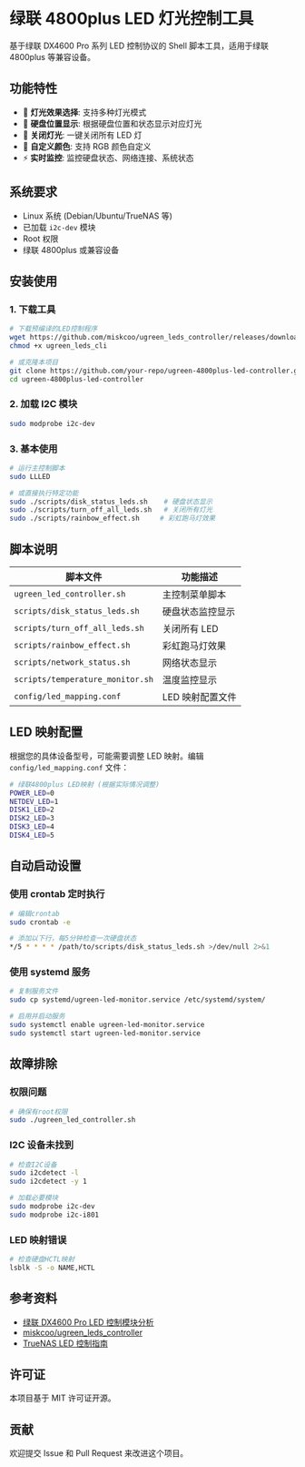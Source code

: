 # 绿联 4800plus LED 灯光控制工具

基于绿联 DX4600 Pro 系列 LED 控制协议的 Shell 脚本工具，适用于绿联 4800plus 等兼容设备。

## 功能特性

-   🔆 **灯光效果选择**: 支持多种灯光模式
-   💾 **硬盘位置显示**: 根据硬盘位置和状态显示对应灯光
-   🔌 **关闭灯光**: 一键关闭所有 LED 灯
-   🎨 **自定义颜色**: 支持 RGB 颜色自定义
-   ⚡ **实时监控**: 监控硬盘状态、网络连接、系统状态

## 系统要求

-   Linux 系统 (Debian/Ubuntu/TrueNAS 等)
-   已加载 `i2c-dev` 模块
-   Root 权限
-   绿联 4800plus 或兼容设备

## 安装使用

### 1. 下载工具

```bash
# 下载预编译的LED控制程序
wget https://github.com/miskcoo/ugreen_leds_controller/releases/download/v0.1-debian12/ugreen_leds_cli
chmod +x ugreen_leds_cli

# 或克隆本项目
git clone https://github.com/your-repo/ugreen-4800plus-led-controller.git
cd ugreen-4800plus-led-controller
```

### 2. 加载 I2C 模块

```bash
sudo modprobe i2c-dev
```

### 3. 基本使用

```bash
# 运行主控制脚本
sudo LLLED

# 或直接执行特定功能
sudo ./scripts/disk_status_leds.sh    # 硬盘状态显示
sudo ./scripts/turn_off_all_leds.sh   # 关闭所有灯光
sudo ./scripts/rainbow_effect.sh     # 彩虹跑马灯效果
```

## 脚本说明

| 脚本文件                         | 功能描述         |
| -------------------------------- | ---------------- |
| `ugreen_led_controller.sh`       | 主控制菜单脚本   |
| `scripts/disk_status_leds.sh`    | 硬盘状态监控显示 |
| `scripts/turn_off_all_leds.sh`   | 关闭所有 LED     |
| `scripts/rainbow_effect.sh`      | 彩虹跑马灯效果   |
| `scripts/network_status.sh`      | 网络状态显示     |
| `scripts/temperature_monitor.sh` | 温度监控显示     |
| `config/led_mapping.conf`        | LED 映射配置文件 |

## LED 映射配置

根据您的具体设备型号，可能需要调整 LED 映射。编辑 `config/led_mapping.conf` 文件：

```bash
# 绿联4800plus LED映射 (根据实际情况调整)
POWER_LED=0
NETDEV_LED=1
DISK1_LED=2
DISK2_LED=3
DISK3_LED=4
DISK4_LED=5
```

## 自动启动设置

### 使用 crontab 定时执行

```bash
# 编辑crontab
sudo crontab -e

# 添加以下行，每5分钟检查一次硬盘状态
*/5 * * * * /path/to/scripts/disk_status_leds.sh >/dev/null 2>&1
```

### 使用 systemd 服务

```bash
# 复制服务文件
sudo cp systemd/ugreen-led-monitor.service /etc/systemd/system/

# 启用并启动服务
sudo systemctl enable ugreen-led-monitor.service
sudo systemctl start ugreen-led-monitor.service
```

## 故障排除

### 权限问题

```bash
# 确保有root权限
sudo ./ugreen_led_controller.sh
```

### I2C 设备未找到

```bash
# 检查I2C设备
sudo i2cdetect -l
sudo i2cdetect -y 1

# 加载必要模块
sudo modprobe i2c-dev
sudo modprobe i2c-i801
```

### LED 映射错误

```bash
# 检查硬盘HCTL映射
lsblk -S -o NAME,HCTL
```

## 参考资料

-   [绿联 DX4600 Pro LED 控制模块分析](https://blog.miskcoo.com/2024/05/ugreen-dx4600-pro-led-controller)
-   [miskcoo/ugreen_leds_controller](https://github.com/miskcoo/ugreen_leds_controller)
-   [TrueNAS LED 控制指南](https://gist.github.com/Kerryliu/c380bb6b3b69be5671105fc23e19b7e8)

## 许可证

本项目基于 MIT 许可证开源。

## 贡献

欢迎提交 Issue 和 Pull Request 来改进这个项目。
